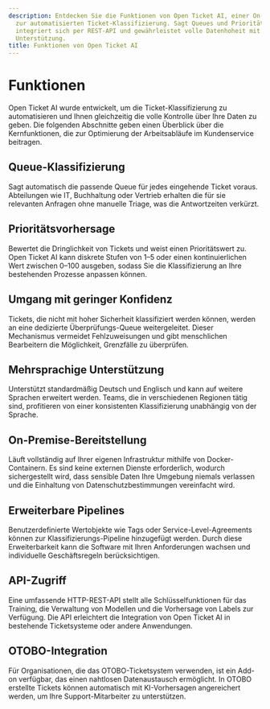 ```yaml
---
description: Entdecken Sie die Funktionen von Open Ticket AI, einer On-Premise-Lösung
  zur automatisierten Ticket-Klassifizierung. Sagt Queues und Prioritäten voraus,
  integriert sich per REST-API und gewährleistet volle Datenhoheit mit mehrsprachiger
  Unterstützung.
title: Funktionen von Open Ticket AI
---
```

# Funktionen

Open Ticket AI wurde entwickelt, um die Ticket-Klassifizierung zu automatisieren und Ihnen gleichzeitig die volle Kontrolle über Ihre Daten zu geben. Die folgenden Abschnitte geben einen Überblick über die Kernfunktionen, die zur Optimierung der Arbeitsabläufe im Kundenservice beitragen.

## Queue-Klassifizierung
Sagt automatisch die passende Queue für jedes eingehende Ticket voraus. Abteilungen wie IT, Buchhaltung oder Vertrieb erhalten die für sie relevanten Anfragen ohne manuelle Triage, was die Antwortzeiten verkürzt.

## Prioritätsvorhersage
Bewertet die Dringlichkeit von Tickets und weist einen Prioritätswert zu. Open Ticket AI kann diskrete Stufen von 1–5 oder einen kontinuierlichen Wert zwischen 0–100 ausgeben, sodass Sie die Klassifizierung an Ihre bestehenden Prozesse anpassen können.

## Umgang mit geringer Konfidenz
Tickets, die nicht mit hoher Sicherheit klassifiziert werden können, werden an eine dedizierte Überprüfungs-Queue weitergeleitet. Dieser Mechanismus vermeidet Fehlzuweisungen und gibt menschlichen Bearbeitern die Möglichkeit, Grenzfälle zu überprüfen.

## Mehrsprachige Unterstützung
Unterstützt standardmäßig Deutsch und Englisch und kann auf weitere Sprachen erweitert werden. Teams, die in verschiedenen Regionen tätig sind, profitieren von einer konsistenten Klassifizierung unabhängig von der Sprache.

## On-Premise-Bereitstellung
Läuft vollständig auf Ihrer eigenen Infrastruktur mithilfe von Docker-Containern. Es sind keine externen Dienste erforderlich, wodurch sichergestellt wird, dass sensible Daten Ihre Umgebung niemals verlassen und die Einhaltung von Datenschutzbestimmungen vereinfacht wird.

## Erweiterbare Pipelines
Benutzerdefinierte Wertobjekte wie Tags oder Service-Level-Agreements können zur Klassifizierungs-Pipeline hinzugefügt werden. Durch diese Erweiterbarkeit kann die Software mit Ihren Anforderungen wachsen und individuelle Geschäftsregeln berücksichtigen.

## API-Zugriff
Eine umfassende HTTP-REST-API stellt alle Schlüsselfunktionen für das Training, die Verwaltung von Modellen und die Vorhersage von Labels zur Verfügung. Die API erleichtert die Integration von Open Ticket AI in bestehende Ticketsysteme oder andere Anwendungen.

## OTOBO-Integration
Für Organisationen, die das OTOBO-Ticketsystem verwenden, ist ein Add-on verfügbar, das einen nahtlosen Datenaustausch ermöglicht. In OTOBO erstellte Tickets können automatisch mit KI-Vorhersagen angereichert werden, um Ihre Support-Mitarbeiter zu unterstützen.